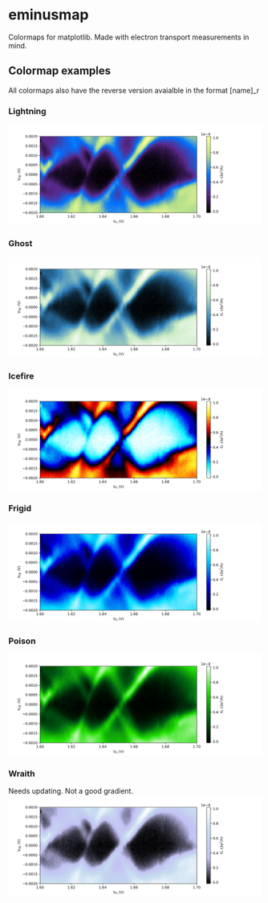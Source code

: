 # eminusmap
Colormaps for matplotlib. Made with electron transport measurements in mind.


## Colormap examples
All colormaps also have the reverse version avaialble in the format \[name]\_r

### Lightning
![Lightning](lightning.png)

### Ghost
![ghost](ghost.png)

### Icefire
![fireice](fireice.png)


### Frigid
![frigid](frigid.png)

### Poison
![poison](poison.png)

### Wraith
Needs updating. Not a good gradient.
![wraith](wraith.png)
